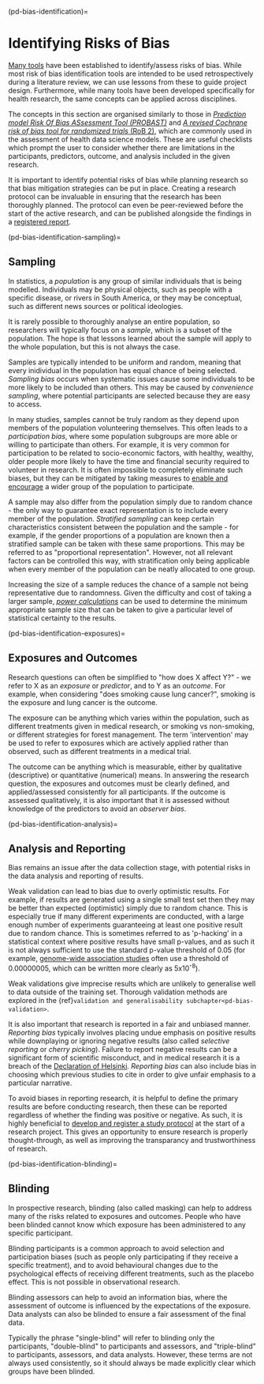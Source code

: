 (pd-bias-identification)=
# Identifying Risks of Bias
[Many tools](https://osf.io/dmrq6) have been established to identify/assess risks of bias.
While most risk of bias identification tools are intended to be used retrospectively during a literature review, we can use lessons from these to guide project design. 
Furthermore, while many tools have been developed specifically for health research, the same concepts can be applied across disciplines. 

The concepts in this section are organised similarly to those in [*Prediction model Risk Of Bias ASsessment Tool (PROBAST)*](https://pubmed.ncbi.nlm.nih.gov/30596875/) and [*A revised Cochrane risk of bias tool for randomized trials* (RoB 2)](https://methods.cochrane.org/bias/resources/rob-2-revised-cochrane-risk-bias-tool-randomized-trials), which are commonly used in the assessment of health data science models.
These are useful checklists which prompt the user to consider whether there are limitations in the participants, predictors, outcome, and analysis included in the given research. 

It is important to identify potential risks of bias while planning research so that bias mitigation strategies can be put in place.
Creating a research protocol can be invaluable in ensuring that the research has been thoroughly planned.
The protocol can even be peer-reviewed before the start of the active research, and can be published alongside the findings in a [registered report](https://book.the-turing-way.org/communication/dif-articles/reg.html#registered-reports). 


(pd-bias-identification-sampling)=
## Sampling
In statistics, a *population* is any group of similar individuals that is being modelled.
Individuals may be physical objects, such as people with a specific disease, or rivers in South America, or they may be conceptual, such as different news sources or political ideologies. 

It is rarely possible to thoroughly analyse an entire population, so researchers will typically focus on a *sample*, which is a subset of the population. 
The hope is that lessons learned about the sample will apply to the whole population, but this is not always the case. 

Samples are typically intended to be uniform and random, meaning that every inidividual in the population has equal chance of being selected. 
*Sampling bias* occurs when systematic issues cause some individuals to be more likely to be included than others. 
This may be caused by *convenience sampling*, where potential participants are selected because they are easy to access. 


In many studies, samples cannot be truly random as they depend upon members of the population volunteering themselves.
This often leads to a *participation bias*, where some population subgroups are more able or willing to participate than others. 
For example, it is very common for participation to be related to socio-economic factors, with healthy, wealthy, older people more likely to have the time and financial security required to volunteer in research. 
It is often impossible to completely eliminate such biases, but they can be mitigated by taking measures to [enable and encourage](https://www.evalacademy.com/articles/incentives-for-participation) a wider group of the population to participate. 

A sample may also differ from the population simply due to random chance - the only way to guarantee exact representation is to include every member of the population.
*Stratified sampling* can keep certain characteristics consistent between the population and the sample - for example, if the gender proportions of a population are known then a stratified sample can be taken with these same proportions.
This may be referred to as "proportional representation".
However, not all relevant factors can be controlled this way, with stratification only being applicable when every member of the population can be neatly allocated to one group. 

Increasing the size of a sample reduces the chance of a sample not being representative due to randomness.
Given the difficulty and cost of taking a larger sample, [*power calculations*](https://emj.bmj.com/content/20/5/453) can be used to determine the minimum appropriate sample size that can be taken to give a particular level of statistical certainty to the results. 


(pd-bias-identification-exposures)=
## Exposures and Outcomes
Research questions can often be simplified to "how does X affect Y?" - we refer to X as an *exposure* or *predictor*, and to Y as an *outcome*. 
For example, when considering "does smoking cause lung cancer?", smoking is the exposure and lung cancer is the outcome. 

The exposure can be anything which varies within the population, such as different treatments given in medical research, or smoking vs non-smoking, or different strategies for forest management. 
The term 'intervention' may be used to refer to exposures which are actively applied rather than observed, such as different treatments in a medical trial. 

The outcome can be anything which is measurable, either by qualitative (descriptive) or quantitative (numerical) means. 
In answering the research question, the exposures and outcomes must be clearly defined, and applied/assessed consistently for all participants. 
If the outcome is assessed qualitatively, it is also important that it is assessed without knowledge of the predictors to avoid an *observer bias*. 

(pd-bias-identification-analysis)=
## Analysis and Reporting
Bias remains an issue after the data collection stage, with potential risks in the data analysis and reporting of results. 

Weak validation can lead to bias due to overly optimistic results.
For example, if results are generated using a single small test set then they may be better than expected (optimistic) simply due to random chance. 
This is especially true if many different experiments are conducted, with a large enough number of experiments guaranteeing at least one positive result due to random chance. 
This is sometimes referred to as 'p-hacking' in a statistical context where positive results have small p-values, and as such it is not always sufficient to use the standard p-value threshold of 0.05 (for example, [genome-wide association studies](https://academic.oup.com/g3journal/article/11/2/jkaa056/6080665) often use a threshold of 0.00000005, which can be written more clearly as 5x10<sup>-8</sup>). 

Weak validations give imprecise results which are unlikely to generalise well to data outside of the training set. Thorough validation methods are explored in the 
{ref}`validation and generalisability subchapter<pd-bias-validation>`. 

It is also important that research is reported in a fair and unbiased manner. 
*Reporting bias* typically involves placing undue emphasis on positive results while downplaying or ignoring negative results (also called *selective reporting* or *cherry picking*). 
Failure to report negative results can be a significant form of scientific misconduct, and in medical research it is a breach of the [Declaration of Helsinki](https://www.wma.net/policies-post/wma-declaration-of-helsinki-ethical-principles-for-medical-research-involving-human-subjects/). 
*Reporting bias* can also include bias in choosing which previous studies to cite in order to give unfair emphasis to a particular narrative. 

To avoid biases in reporting research, it is helpful to define the primary results are before conducting research, then these can be reported regardless of whether the finding was positive or negative. 
As such, it is highly beneficial to [develop and register a study protocol](https://www.nature.com/articles/s42256-023-00705-6) at the start of a research project.
This gives an opportunity to ensure research is properly thought-through, as well as improving the transparancy and trustworthiness of research. 


(pd-bias-identification-blinding)=
## Blinding

In prospective research, blinding (also called masking) can help to address many of the risks related to exposures and outcomes. 
People who have been blinded cannot know which exposure has been administered to any specific participant. 

Blinding participants is a common approach to avoid selection and participation biases (such as people only participating if they receive a specific treatment), and to avoid behavioural changes due to the psychological effects of receiving different treatments, such as the placebo effect. 
This is not possible in observational research. 

Blinding assessors can help to avoid an information bias, where the assessment of outcome is influenced by the expectations of the exposure. 
Data analysts can also be blinded to ensure a fair assessment of the final data. 

Typically the phrase "single-blind" will refer to blinding only the participants, "double-blind" to participants and assessors, and "triple-blind" to participants, assessors, and data analysts. 
However, these terms are not always used consistently, so it should always be made explicitly clear which groups have been blinded. 
